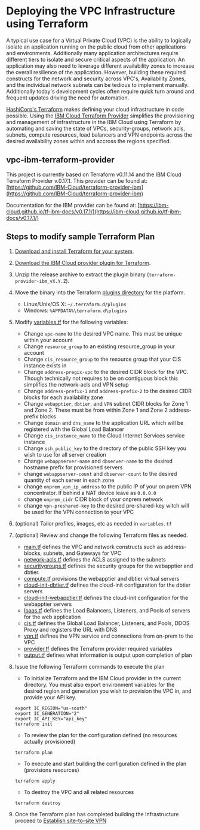 # Deploying the VPC Infrastructure using Terraform
A typical use case for a Virtual Private Cloud (VPC) is the ability to logically isolate an application running on the public cloud from other applications and environments.  Additionally many
application architectures require different tiers to isolate and secure critical aspects of the application.   An application may also need to leverage different availability zones
to increase the overall resilience of the application.   However, building these required constructs for the network and security across VPC's, Availability Zones, and the individual network subnets
can be tedious to implement manually.   Additionally today's development cycles often require quick turn around and frequent updates driving the need for automation.

[HashiCorp's Terraform](https://www.terraform.io/) makes defining your cloud infrastructure in code possible.   Using the [IBM Cloud Terraform Provider](https://github.com/IBM-Cloud/terraform-provider-ibm)
simplifies the provisioning and management of infrastructure in the IBM Cloud using Terraform by automating and saving the state of VPCs, security-groups, network acls, subnets, compute resources,
load balancers and VPN endpoints across the desired availability zones within and accross the regions specified.

## vpc-ibm-terraform-provider
This project is currently based on Terraform v0.11.14 and the IBM Cloud Terraform Provider v.0.17.1.
This provider can be found at: [https://github.com/IBM-Cloud/terraform-provider-ibm](https://github.com/IBM-Cloud/terraform-provider-ibm)

Documentation for the IBM provider can be found at: [https://ibm-cloud.github.io/tf-ibm-docs/v0.17.1/](https://ibm-cloud.github.io/tf-ibm-docs/v0.17.1/)

## Steps to modify sample Terraform Plan

1. [Download and install Terraform for your system](https://www.terraform.io/intro/getting-started/install.html). 

2. [Download the IBM Cloud provider plugin for Terraform](https://github.com/IBM-Bluemix/terraform-provider-ibm/releases).

3. Unzip the release archive to extract the plugin binary (`terraform-provider-ibm_vX.Y.Z`).

4. Move the binary into the Terraform [plugins directory](https://www.terraform.io/docs/configuration/providers.html#third-party-plugins) for the platform.
    - Linux/Unix/OS X: `~/.terraform.d/plugins`
    - Windows: `%APPDATA%\terraform.d\plugins`

6. Modify [variables.tf](../variables.tf) for the following variables:
    - Change `vpc-name` to the desired VPC name.  This must be unique within your account
    - Change `resource_group` to an existing resource_group in your account
    - Change `cis_resource_group` to the resource group that your CIS instance exists in
    - Change `address-pregix-vpc` to the desired CIDR block for the VPC.  Though technically not requires to be on contiguous block this simplifies the network-acls and VPN setup
    - Change `address-prefix-1` and `address-prefix-2` to the desired CIDR blocks for each availability zone
    - Change `webapptier`, `dbtier`, and `VPN` subnet CIDR blocks for Zone 1 and Zone 2.  These must be from within Zone 1 and Zone 2 address-prefix blocks
    - Change `domain` and `dns_name` to the application URL which will be registered with the Global Load Balancer
    - Change `cis_instance_name` to the Cloud Internet Services service instance
    - Change `ssh_public_key` to the directory of the public SSH key you wish to use for all server creation
    - Change `webappserver-name` and `dbserver-name` to the desired hostname prefix for provisioned servers
    - change `webappserver-count` and `dbserver-count` to the desired quantity of each server in each zone
    - change `onprem_vpn_ip_address` to the public IP of your on prem VPN concentrator.  If  behind a NAT device leave as `0.0.0.0`
    - change `onprem_cidr` CIDR block of your onprem network
    - change `vpn-preshared-key` to the desired pre-shared-key witch will be used for the VPN connection to your VPC

7. (optional) Tailor profiles, images, etc as needed in `variables.tf`

8. (optional) Review and change the following Terraform files as needed.

    - [main.tf](../main.tf) defines  the VPC and network constructs such as address-blocks, subnets, and Gateways for VPC 
    - [network-acls.tf](../network-acls.tf) defines the ACLS assigned to the subnets
    - [securitygroups.tf](../securitygroups.tf) defines the security groups for the webapptier and dbtier.
    - [compute.tf](../compute.tf) provisions the webapptier and dbtier virtual servers
    - [cloud-init-dbtier.tf](../cloud-init-dbtier.tf) defines the cloud-init configuration for the dbtier servers
    - [cloud-init-webapptier.tf](../cloud-init-webapptier.tf) defines the cloud-init configuration for the webapptier servers
    - [lbaas.tf](../lbaas.tf) defines the Load Balancers, Listeners, and Pools of servers for the web application
    - [cis.tf](../cis.tf) defines the Global Load Balancer, Listeners, and Pools, DDOS Proxy and registers the URL with DNS
    - [vpn.tf](../vpn.tf) defines the VPN service and connections from on-prem to the VPC
    - [provider.tf](../provider.tf) defines the Terraform provider required variables
    - [output.tf](../output.tf) defines what information is output upon completion of plan
    
9. Issue the following Terraform commands to execute the plan

    - To initialize Terraform and the IBM Cloud provider in the current directory.  You must also export environment variables for
    the desired region and generation you wish to provision the VPC in, and provide your API key.
    
    ```shell
    export IC_REGION="us-south"
    export IC_GENERATION="2"
    export IC_API_KEY="api_key"
    terraform init
    ```
    
    - To review the plan for the configuration defined (no resources actually provisioned) 
    
    ```shell
    terraform plan
    ```
    
    - To execute and start building the configuration defined in the plan (provisions resources)
    
    ```shell
    terraform apply
    ```
    
    - To destroy the VPC and all related resources
    
    ````shell
    terraform destroy
    ````
    
10. Once the Terraform plan has completed building the Infrastructure proceed to [Establish site-to-site VPN](vpn.md)

